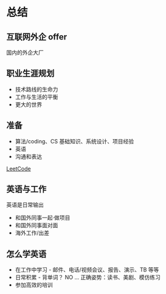 # 总结

## 互联网外企 offer

国内的外企大厂

## 职业生涯规划

- 技术路线的生命力
- 工作与生活的平衡
- 更大的世界

## 准备

- 算法/coding、CS 基础知识、系统设计、项目经验
- 英语
- 沟通和表达

[LeetCode](https://leetcode.com/)

## 英语与工作

英语是日常输出

- 和国外同事一起·做项目
- 和国外同事面对面
- 海外工作/出差

## 怎么学英语

- 在工作中学习 - 邮件、电话/视频会议、报告、演示、TB 等等
- 日常积累 - 背单词？ NO ... 正确姿势：读书、美剧、模仿练习
- 参加高效的培训
